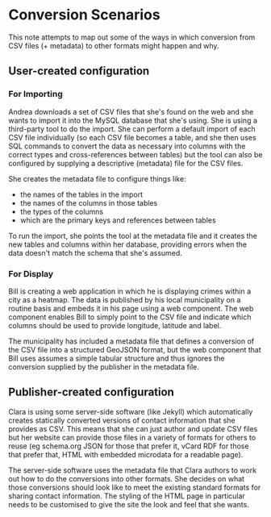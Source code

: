# Conversion Scenarios

This note attempts to map out some of the ways in which conversion from CSV files (+ metadata) to other formats might happen and why.

## User-created configuration

### For Importing

Andrea downloads a set of CSV files that she's found on the web and she wants to import it into the MySQL database that she's using. She is using a third-party tool to do the import. She can perform a default import of each CSV file individually (so each CSV file becomes a table, and she then uses SQL commands to convert the data as necessary into columns with the correct types and cross-references between tables) but the tool can also be configured by supplying a descriptive (metadata) file for the CSV files.

She creates the metadata file to configure things like:

  * the names of the tables in the import
  * the names of the columns in those tables
  * the types of the columns
  * which are the primary keys and references between tables

To run the import, she points the tool at the metadata file and it creates the new tables and columns within her database, providing errors when the data doesn't match the schema that she's assumed.

### For Display

Bill is creating a web application in which he is displaying crimes within a city as a heatmap. The data is published by his local municipality on a routine basis and embeds it in his page using a web component. The web component enables Bill to simply point to the CSV file and indicate which columns should be used to provide longitude, latitude and label.

The municipality has included a metadata file that defines a conversion of the CSV file into a structured GeoJSON format, but the web component that Bill uses assumes a simple tabular structure and thus ignores the conversion supplied by the publisher in the metadata file.

## Publisher-created configuration

Clara is using some server-side software (like Jekyll) which automatically creates statically converted versions of contact information that she provides as CSV. This means that she can just author and update CSV files but her website can provide those files in a variety of formats for others to reuse (eg schema.org JSON for those that prefer it, vCard RDF for those that prefer that, HTML with embedded microdata for a readable page).

The server-side software uses the metadata file that Clara authors to work out how to do the conversions into other formats. She decides on what those conversions should look like to meet the existing standard formats for sharing contact information. The styling of the HTML page in particular needs to be customised to give the site the look and feel that she wants.

